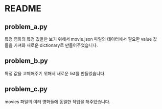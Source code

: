 # README

## problem_a.py

특정 영화의 특정 값들만 보기 위해서 movie.json 파일의 데이터에서 필요한 value 값들을 가져와 새로운 dictionary로 만들어주었습니다.

## problem_b.py

특정 값을 교체해주기 위해서 새로운 list를 만들었습니다.

## problem_c.py 

movies 파일의 여러 영화들에 동일한 작업을 해주었습니다.